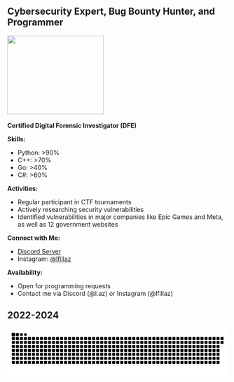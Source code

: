 ## Cybersecurity Expert, Bug Bounty Hunter, and Programmer

<p align="left">
  <img height="180" width="220" src="lfillazme.gif">
</p>

**Certified Digital Forensic Investigator (DFE)**

**Skills:**
- Python: >90%
- C++: >70%
- Go: >40%
- C#: >60%

**Activities:**
- Regular participant in CTF tournaments
- Actively researching security vulnerabilities
- Identified vulnerabilities in major companies like Epic Games and Meta, as well as 12 government websites

**Connect with Me:**
- [Discord Server](https://discord.gg/tpbVvUgcE3)
- Instagram: [@lfillaz](https://www.instagram.com/lfillaz)

**Availability:**
- Open for programming requests
- Contact me via Discord (@l.az) or Instagram (@lfillaz)

## 2022-2024
![Snake animation](laz.svg)
